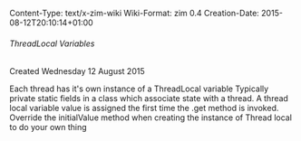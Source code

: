 Content-Type: text/x-zim-wiki
Wiki-Format: zim 0.4
Creation-Date: 2015-08-12T20:10:14+01:00

###### ThreadLocal Variables ######
Created Wednesday 12 August 2015

Each thread has it's own instance of a ThreadLocal variable
Typically private static fields in a class which associate state with a thread.
A thread local variable value is assigned the first time the .get method is invoked.
	Override the initialValue method when creating the instance of Thread local to do your own thing
